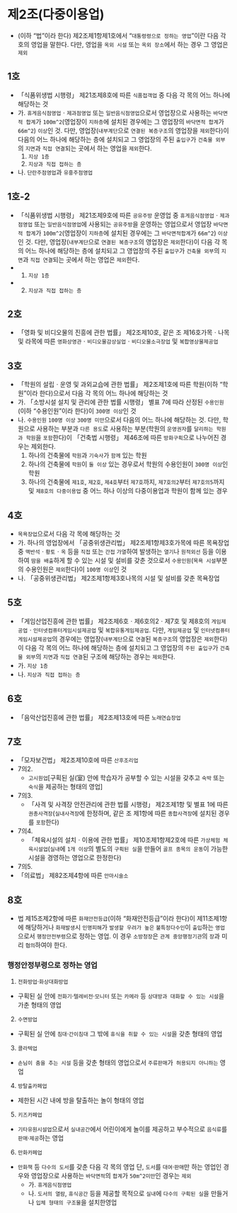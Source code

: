 # 제2조(다중이용업)
- (이하 “법”이라 한다) 제2조제1항제1호에서 “`대통령령으로 정하는 영업`”이란 다음 각 호의 영업을 말한다. 다만, 영업을 `옥외 시설` 또는 `옥외 장소`에서 하는 경우 그 영업은 `제외`
## 1호
- 「식품위생법 시행령」 제21조제8호에 따른 `식품접객업` 중 다음 각 목의 어느 하나에 해당하는 것
- 가. `휴게음식점영업`ㆍ`제과점영업` 또는 `일반음식점영업`으로서 영업장으로 사용하는 `바닥면적 합계`가 `100m^2`(영업장이 `지하층`에 설치된 경우에는 그 영업장의 `바닥면적 합계`가 `66m^2`) `이상`인 것. 다만, 영업장(`내부계단`으로 `연결된 복층구조`의 영업장을 `제외`한다)이 다음의 어느 하나에 해당하는 층에 설치되고 그 영업장의 주된 `출입구`가 `건축물 외부`의 `지면`과 `직접 연결`되는 곳에서 하는 영업을 `제외`한다.
  1. `지상 1층`
  2. `지상과 직접 접하는 층`
- 나. `단란주점영업`과 `유흥주점영업`
## 1호-2
- 「식품위생법 시행령」 제21조제9호에 따른 `공유주방` 운영업 중 `휴게음식점영업`ㆍ`제과점영업` 또는 `일반음식점영업`에 사용되는 `공유주방`을 운영하는 영업으로서 영업장 `바닥면적 합계`가 `100m^2`(영업장이 `지하층`에 설치된 경우에는 그 `바닥면적합계`가 `66m^2`) `이상`인 것. 다만, 영업장(`내부계단`으로 `연결된 복층구조`의 영업장은 `제외`한다)이 다음 각 목의 어느 하나에 해당하는 층에 설치되고 그 영업장의 주된 `출입구`가 `건축물 외부`의 `지면`과 `직접 연결`되는 곳에서 하는 영업은 `제외`한다.
- 1. `지상 1층`
- 2. `지상과 직접 접하는 층`
## 2호
- 「영화 및 비디오물의 진흥에 관한 법률」 제2조제10호, 같은 조 제16호가목ㆍ나목 및 라목에 따른 `영화상영관`ㆍ`비디오물감상실업`ㆍ`비디오물소극장업` 및 `복합영상물제공업`
## 3호
- 「학원의 설립ㆍ운영 및 과외교습에 관한 법률」 제2조제1호에 따른 학원(이하 “학원”이라 한다)으로서 다음 각 목의 어느 하나에 해당하는 것
- 가. 「소방시설 설치 및 관리에 관한 법률 시행령」 별표 7에 따라 산정된 `수용인원`(이하 “수용인원”이라 한다)이 `300명 이상`인 것
- 나. `수용인원` `100명 이상` `300명 미만`으로서 다음의 어느 하나에 해당하는 것. 다만, 학원으로 사용하는 부분과 `다른 용도`로 사용하는 부분(학원의 `운영권자`를 `달리하는 학원과 학원`을 `포함`한다)이 「건축법 시행령」 제46조에 따른 `방화구획`으로 나누어진 경우는 제외한다.
  1. 하나의 건축물에 `학원`과 `기숙사`가 `함께` 있는 학원
  2. 하나의 건축물에 `학원`이 `둘 이상` 있는 경우로서 학원의 수용인원이 `300명 이상`인 학원
  3. 하나의 건축물에 `제1호`, `제2호`, `제4호`부터 `제7호`까지, `제7호의2`부터 `제7호의5`까지 및 `제8호의 다중이용업` 중 어느 하나 이상의 다중이용업과 학원이 함께 있는 경우
## 4호 
- `목욕장업`으로서 다음 각 목에 해당하는 것
- 가. 하나의 영업장에서 「공중위생관리법」 제2조제1항제3호가목에 따른 목욕장업 중 `맥반석`ㆍ`황토`ㆍ`옥` 등을 `직접` 또는 `간접` `가열`하여 발생하는 `열기`나 `원적외선` 등을 이용하여 `땀을 배출`하게 할 수 있는 시설 및 설비를 갖춘 것으로서 `수용인원`(`목욕 시설`부분의 수용인원은 `제외`한다)이 `100명 이상`인 것
- 나. 「공중위생관리법」 제2조제1항제3호나목의 시설 및 설비를 갖춘 목욕장업

## 5호 
- 「게임산업진흥에 관한 법률」 제2조제6호ㆍ제6호의2ㆍ제7호 및 제8호의 `게임제공업`ㆍ`인터넷컴퓨터게임시설제공업` 및 `복합유통게임제공업`. 다만, `게임제공업` 및 `인터넷컴퓨터게임시설제공업`의 경우에는 영업장(`내부계단`으로 `연결`된 `복층구조`의 영업장은 `제외`한다)이 다음 각 목의 어느 하나에 해당하는 층에 설치되고 그 영업장의 `주된 출입구`가 `건축물 외부`의 `지면`과 `직접 연결`된 구조에 해당하는 경우는 `제외`한다.
- 가. `지상 1층`
- 나. `지상과 직접 접하는 층`

## 6호 
- 「음악산업진흥에 관한 법률」 제2조제13호에 따른 `노래연습장업`
## 7호
- 「모자보건법」 제2조제10호에 따른 `산후조리업`
- 7의2.
  - `고시원업`[구획된 실(室) 안에 학습자가 공부할 수 있는 시설을 갖추고 `숙박` 또는 `숙식`을 제공하는 형태의 영업]
- 7의3.
  - 「사격 및 사격장 안전관리에 관한 법률 시행령」 제2조제1항 및 별표 1에 따른 `권총사격장`(`실내사격장`에 한정하며, 같은 조 제1항에 따른 `종합사격장`에 설치된 경우를 `포함`한다)
- 7의4. 
  - 「체육시설의 설치ㆍ이용에 관한 법률」 제10조제1항제2호에 따른 `가상체험 체육시설업`(`실내`에 `1개 이상`의 별도의 `구획된 실`을 만들어 `골프 종목의 운동`이 가능한 시설을 경영하는 영업으로 한정한다)
-  7의5. 
  - 「의료법」 제82조제4항에 따른 `안마시술소`

## 8호
- 법 제15조제2항에 따른 `화재안전등급`(이하 “화재안전등급”이라 한다)이 제11조제1항에 해당하거나 `화재발생`시 `인명피해`가 `발생할 우려가 높은` `불특정다수인`이 `출입`하는 `영업`으로서 `행정안전부령`으로 정하는 영업. 이 경우 `소방청장`은 `관계 중앙행정기관`의 `장`과 미리 `협의`하여야 한다.

### 행정안정부령으로 정하는 영업
1. `전화방업`·`화상대화방업`
  - 구획된 실 안에 `전화기`·`텔레비전`·`모니터` 또는 `카메라` 등 `상대방과 대화할 수 있는 시설`을 가춘 형태의 영업
2. `수면방업` 
  - 구획된 실 안에 `침대`·`간이침대` 그 밖에 `휴식을 취할 수 있는 시설`을 갖춘 형태의 영업
3. `콜라텍업`
  - `손님이 춤을 추는 시설` 등을 갖춘 형태의 영업으로서 `주류판매`가` 허용되지 아니하는` 영업
4. `방탈출카페업`
  - 제한된 시간 내에 방을 탈출하는 놀이 형태의 영업
5. `키즈카페업` 
  - `기타유원시설업`으로서 `실내공간`에서 어린이에게 놀이를 제공하고 부수적으로 `음식류`를 `판매`·`제공`하는 영업
6. `만화카페업`
  - `만화책` 등 `다수의 도서`를 갖춘 다음 각 목의 영업 단, `도서`를 `대여`·`판매`만 하는 영업인 경우와 영업장으로 사용하는 `바닥면적`의 `합계`가 `50m^2미만`인 경우는 `제외`
    - 가. `휴게음식점영업`
    - 나. `도서의 열람`, `휴식공간` 등을 제공할 목적으로 `실내`에 `다수의 구획된 실`을 만들거나 `입체 형태의 구조물`을 설치한영업